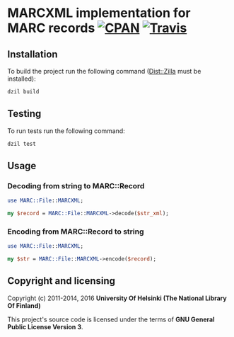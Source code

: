 # MARCXML implementation for MARC records [![CPAN](https://img.shields.io/cpan/v/MARC-File-MARCXML.svg)](https://metacpan.org/pod/MARC::File::MARCXML) [![Travis](https://img.shields.io/travis/NatLibFi/MARC-File_MARCXML.svg)](https://travis-ci.org/NatLibFi/MARC-File-MARCXML)

## Installation

To build the project run the following command ([Dist::Zilla](https://metacpan.org/pod/Dist::Zilla) must  be installed):

```sh
dzil build
```

## Testing

To run tests run the following command:

```sh
dzil test
```

## Usage

### Decoding from string to MARC::Record

```perl
use MARC::File::MARCXML;

my $record = MARC::File::MARCXML->decode($str_xml);
```

### Encoding from MARC::Record to string

```perl
use MARC::File::MARCXML;

my $str = MARC::File::MARCXML->encode($record);
```

## Copyright and licensing

Copyright (c) 2011-2014, 2016 **University Of Helsinki (The National Library Of Finland)**

This project's source code is licensed under the terms of **GNU General Public License Version 3**.
